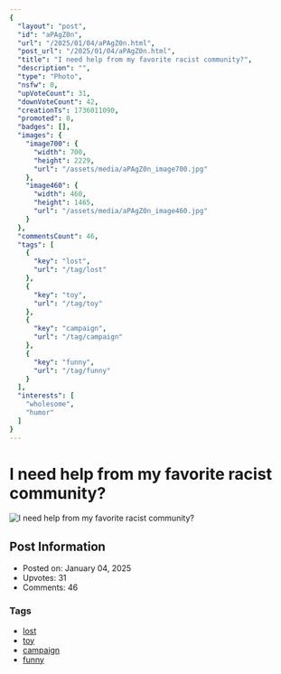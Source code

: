 ```yaml
---
{
  "layout": "post",
  "id": "aPAgZ0n",
  "url": "/2025/01/04/aPAgZ0n.html",
  "post_url": "/2025/01/04/aPAgZ0n.html",
  "title": "I need help from my favorite racist community?",
  "description": "",
  "type": "Photo",
  "nsfw": 0,
  "upVoteCount": 31,
  "downVoteCount": 42,
  "creationTs": 1736011090,
  "promoted": 0,
  "badges": [],
  "images": {
    "image700": {
      "width": 700,
      "height": 2229,
      "url": "/assets/media/aPAgZ0n_image700.jpg"
    },
    "image460": {
      "width": 460,
      "height": 1465,
      "url": "/assets/media/aPAgZ0n_image460.jpg"
    }
  },
  "commentsCount": 46,
  "tags": [
    {
      "key": "lost",
      "url": "/tag/lost"
    },
    {
      "key": "toy",
      "url": "/tag/toy"
    },
    {
      "key": "campaign",
      "url": "/tag/campaign"
    },
    {
      "key": "funny",
      "url": "/tag/funny"
    }
  ],
  "interests": [
    "wholesome",
    "humor"
  ]
}
---
```


# I need help from my favorite racist community?

![I need help from my favorite racist community?](/assets/media/aPAgZ0n_image700.jpg)

## Post Information

- Posted on: January 04, 2025
- Upvotes: 31
- Comments: 46

### Tags

- [lost](/tag/lost)
- [toy](/tag/toy)
- [campaign](/tag/campaign)
- [funny](/tag/funny)
